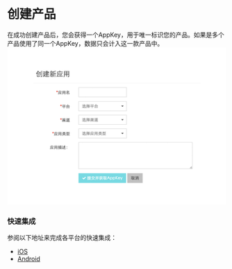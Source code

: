 # 创建产品

在成功创建产品后，您会获得一个AppKey，用于唯一标识您的产品。如果是多个产品使用了同一个AppKey，数据只会计入这一款产品中。
![](assets/create_product.png)


### 快速集成


参阅以下地址来完成各平台的快速集成：
* <a href="ios_integration.html">iOS</a>
* <a href="android_integration.html">Android</a> 